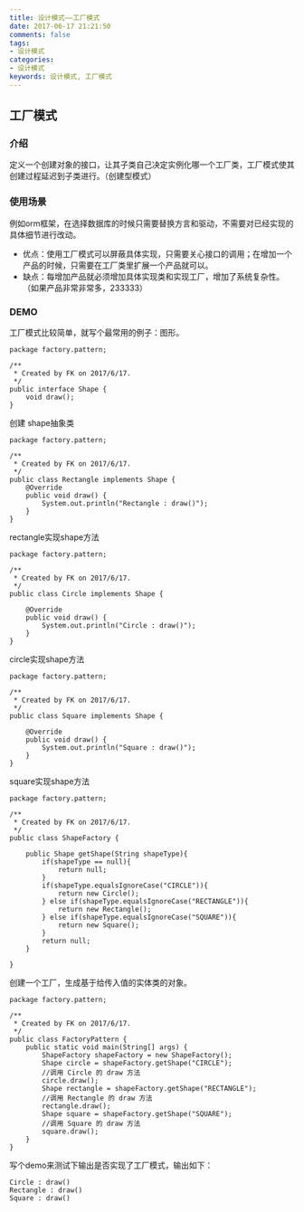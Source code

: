 ```yaml
---
title: 设计模式——工厂模式
date: 2017-06-17 21:21:50
comments: false
tags: 
- 设计模式
categories: 
- 设计模式
keywords: 设计模式, 工厂模式
---
```


## 工厂模式

### 介绍

定义一个创建对象的接口，让其子类自己决定实例化哪一个工厂类，工厂模式使其创建过程延迟到子类进行。（创建型模式）

### 使用场景

例如orm框架，在选择数据库的时候只需要替换方言和驱动，不需要对已经实现的具体细节进行改动。

- 优点：使用工厂模式可以屏蔽具体实现，只需要关心接口的调用；在增加一个产品的时候，只需要在工厂类里扩展一个产品就可以。
- 缺点：每增加产品就必须增加具体实现类和实现工厂，增加了系统复杂性。（如果产品非常非常多，233333）

### DEMO

工厂模式比较简单，就写个最常用的例子：图形。

```
package factory.pattern;

/**
 * Created by FK on 2017/6/17.
 */
public interface Shape {
    void draw();
}

```
创建 shape抽象类

```
package factory.pattern;

/**
 * Created by FK on 2017/6/17.
 */
public class Rectangle implements Shape {
    @Override
    public void draw() {
        System.out.println("Rectangle : draw()");
    }
}
```
rectangle实现shape方法

```
package factory.pattern;

/**
 * Created by FK on 2017/6/17.
 */
public class Circle implements Shape {

    @Override
    public void draw() {
        System.out.println("Circle : draw()");
    }
}
```
circle实现shape方法

```
package factory.pattern;

/**
 * Created by FK on 2017/6/17.
 */
public class Square implements Shape {

    @Override
    public void draw() {
        System.out.println("Square : draw()");
    }
}

```
square实现shape方法

```
package factory.pattern;

/**
 * Created by FK on 2017/6/17.
 */
public class ShapeFactory {

    public Shape getShape(String shapeType){
        if(shapeType == null){
            return null;
        }
        if(shapeType.equalsIgnoreCase("CIRCLE")){
            return new Circle();
        } else if(shapeType.equalsIgnoreCase("RECTANGLE")){
            return new Rectangle();
        } else if(shapeType.equalsIgnoreCase("SQUARE")){
            return new Square();
        }
        return null;
    }

}
```
创建一个工厂，生成基于给传入值的实体类的对象。

```
package factory.pattern;

/**
 * Created by FK on 2017/6/17.
 */
public class FactoryPattern {
    public static void main(String[] args) {
        ShapeFactory shapeFactory = new ShapeFactory();
        Shape circle = shapeFactory.getShape("CIRCLE");
        //调用 Circle 的 draw 方法
        circle.draw();
        Shape rectangle = shapeFactory.getShape("RECTANGLE");
        //调用 Rectangle 的 draw 方法
        rectangle.draw();
        Shape square = shapeFactory.getShape("SQUARE");
        //调用 Square 的 draw 方法
        square.draw();
    }
}
```
写个demo来测试下输出是否实现了工厂模式，输出如下：
```
Circle : draw()
Rectangle : draw()
Square : draw()
```